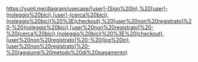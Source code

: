 https://yuml.me/diagram/usecase/[user]-(Sign%20In),%20[user]-(noleggio%20bici),[user]-(cerca%20bici),(noleggio%20bici)%20%3E(checkout),%20[user%20non%20registrato]%20-%20(noleggio%20bici),[user%20non%20registrato]%20-%20(cerca%20bici),(noleggio%20bici)%20%3E%20(checkout),[user%20non%20registrato]%20-%20(log%20in),[user%20non%20registrato]%20-%20(aggiungi%20metodo%20di%20pagamento)
